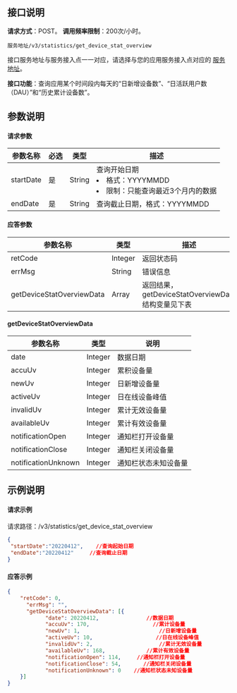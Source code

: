 
## 接口说明
**请求方式**：POST。
**调用频率限制**：200次/小时。

```plaintext
服务地址/v3/statistics/get_device_stat_overview
```
接口服务地址与服务接入点一一对应，请选择与您的应用服务接入点对应的 [服务地址](https://cloud.tencent.com/document/product/548/49157)。

**接口功能**：查询应用某个时间段内每天的“日新增设备数”、“日活跃用户数（DAU）”和“历史累计设备数”。

## 参数说明
#### 请求参数

| 参数名称  | 必选 | 类型   | 描述                                                         |
| --------- | ---- | ------ | ------------------------------------------------------------ |
| startDate | 是   | String | 查询开始日期<li>格式：YYYYMMDD<li>限制：只能查询最近3个月内的数据 |
| endDate   | 是   | String | 查询截止日期，格式：YYYYMMDD                                 |

#### 应答参数

| 参数名称                  | 类型      | 描述                                                |
| ------------------------- | --------- | --------------------------------------------------- |
| retCode                   | Integer       | 返回状态码                                          |
| errMsg                    | String    | 错误信息                                            |
| getDeviceStatOverviewData | Array  | 返回结果，getDeviceStatOverviewData 结构变量见下表 |

#### getDeviceStatOverviewData

| 参数名称 | 类型   | 说明           |
| -------- | ------ | -------------- |
| date     | Integer | 数据日期       |
| accuUv   | Integer    | 累积设备量     |
| newUv    | Integer    | 日新增设备量   |
| activeUv | Integer    | 日在线设备峰值 |
| invalidUv | Integer    | 累计无效设备量 |
| availableUv | Integer    | 累计有效设备量 |
| notificationOpen | Integer    | 通知栏打开设备量 |
| notificationClose | Integer    | 通知栏关闭设备量 |
| notificationUnknown | Integer    | 通知栏状态未知设备量 |


## 示例说明
#### 请求示例
请求路径：/v3/statistics/get_device_stat_overview
    
```json
{
 "startDate":"20220412",    //查询起始日期
 "endDate":"20220412"     //查询截止日期
}
```
#### 应答示例
```json
{  
    "retCode": 0,
      "errMsg": "",
      "getDeviceStatOverviewData": [{    
            "date": 20220412,               //数据日期
            "accuUv": 170,                    //累计设备量
            "newUv": 1,                         //日新增设备量
            "activeUv": 10,                    //日在线设备峰值
            "invalidUv": 2,                     //累计无效设备量
            "availableUv": 168,             //累计有效设备量
            "notificationOpen": 114,     //通知栏打开设备量
            "notificationClose": 54,       //通知栏关闭设备量
            "notificationUnknown": 0    //通知栏状态未知设备量
    }]
}
```

